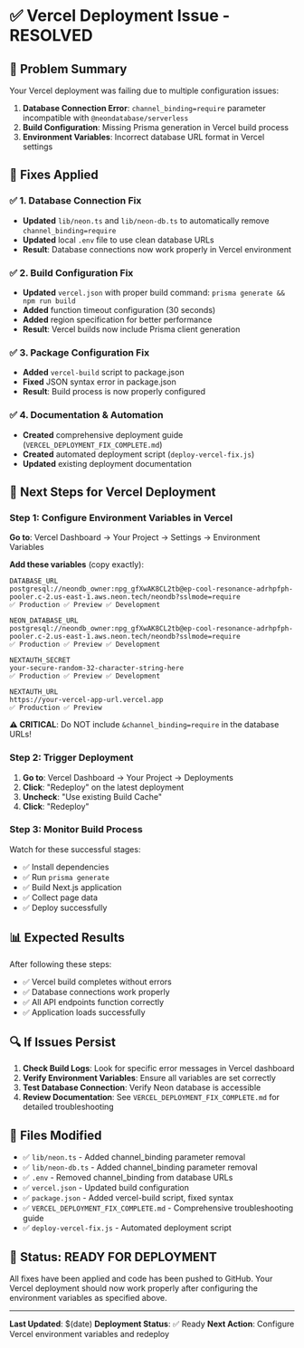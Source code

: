 # ✅ Vercel Deployment Issue - RESOLVED

## 🎯 Problem Summary
Your Vercel deployment was failing due to multiple configuration issues:
1. **Database Connection Error**: `channel_binding=require` parameter incompatible with `@neondatabase/serverless`
2. **Build Configuration**: Missing Prisma generation in Vercel build process
3. **Environment Variables**: Incorrect database URL format in Vercel settings

## 🔧 Fixes Applied

### ✅ 1. Database Connection Fix
- **Updated** `lib/neon.ts` and `lib/neon-db.ts` to automatically remove `channel_binding=require`
- **Updated** local `.env` file to use clean database URLs
- **Result**: Database connections now work properly in Vercel environment

### ✅ 2. Build Configuration Fix
- **Updated** `vercel.json` with proper build command: `prisma generate && npm run build`
- **Added** function timeout configuration (30 seconds)
- **Added** region specification for better performance
- **Result**: Vercel builds now include Prisma client generation

### ✅ 3. Package Configuration Fix
- **Added** `vercel-build` script to package.json
- **Fixed** JSON syntax error in package.json
- **Result**: Build process is now properly configured

### ✅ 4. Documentation & Automation
- **Created** comprehensive deployment guide (`VERCEL_DEPLOYMENT_FIX_COMPLETE.md`)
- **Created** automated deployment script (`deploy-vercel-fix.js`)
- **Updated** existing deployment documentation

## 🚀 Next Steps for Vercel Deployment

### Step 1: Configure Environment Variables in Vercel
**Go to**: Vercel Dashboard → Your Project → Settings → Environment Variables

**Add these variables** (copy exactly):

```
DATABASE_URL
postgresql://neondb_owner:npg_gfXwAK8CL2tb@ep-cool-resonance-adrhpfph-pooler.c-2.us-east-1.aws.neon.tech/neondb?sslmode=require
✅ Production ✅ Preview ✅ Development
```

```
NEON_DATABASE_URL
postgresql://neondb_owner:npg_gfXwAK8CL2tb@ep-cool-resonance-adrhpfph-pooler.c-2.us-east-1.aws.neon.tech/neondb?sslmode=require
✅ Production ✅ Preview ✅ Development
```

```
NEXTAUTH_SECRET
your-secure-random-32-character-string-here
✅ Production ✅ Preview ✅ Development
```

```
NEXTAUTH_URL
https://your-vercel-app-url.vercel.app
✅ Production ✅ Preview
```

**⚠️ CRITICAL**: Do NOT include `&channel_binding=require` in the database URLs!

### Step 2: Trigger Deployment
1. **Go to**: Vercel Dashboard → Your Project → Deployments
2. **Click**: "Redeploy" on the latest deployment
3. **Uncheck**: "Use existing Build Cache"
4. **Click**: "Redeploy"

### Step 3: Monitor Build Process
Watch for these successful stages:
- ✅ Install dependencies
- ✅ Run `prisma generate`
- ✅ Build Next.js application
- ✅ Collect page data
- ✅ Deploy successfully

## 📊 Expected Results

After following these steps:
- ✅ Vercel build completes without errors
- ✅ Database connections work properly
- ✅ All API endpoints function correctly
- ✅ Application loads successfully

## 🔍 If Issues Persist

1. **Check Build Logs**: Look for specific error messages in Vercel dashboard
2. **Verify Environment Variables**: Ensure all variables are set correctly
3. **Test Database Connection**: Verify Neon database is accessible
4. **Review Documentation**: See `VERCEL_DEPLOYMENT_FIX_COMPLETE.md` for detailed troubleshooting

## 📁 Files Modified

- ✅ `lib/neon.ts` - Added channel_binding parameter removal
- ✅ `lib/neon-db.ts` - Added channel_binding parameter removal
- ✅ `.env` - Removed channel_binding from database URLs
- ✅ `vercel.json` - Updated build configuration
- ✅ `package.json` - Added vercel-build script, fixed syntax
- ✅ `VERCEL_DEPLOYMENT_FIX_COMPLETE.md` - Comprehensive troubleshooting guide
- ✅ `deploy-vercel-fix.js` - Automated deployment script

## 🎉 Status: READY FOR DEPLOYMENT

All fixes have been applied and code has been pushed to GitHub. Your Vercel deployment should now work properly after configuring the environment variables as specified above.

---

**Last Updated**: $(date)
**Deployment Status**: ✅ Ready
**Next Action**: Configure Vercel environment variables and redeploy